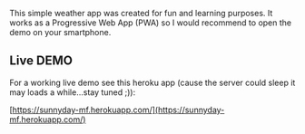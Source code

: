 This simple weather app was created for fun and learning purposes. It works as a Progressive Web App (PWA) so I would recommend to open the demo on your smartphone.

## Live DEMO

For a working live demo see this heroku app (cause the server could sleep it may loads a while...stay tuned ;)):

[https://sunnyday-mf.herokuapp.com/](https://sunnyday-mf.herokuapp.com/)

